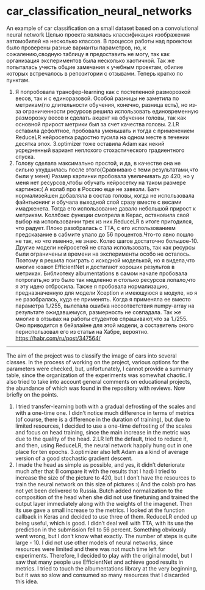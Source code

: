 # car_classification_neural_networks
An example of car classification on a small dataset based on a convolutional neural network
Целью проекта являлась классификация изображения автомобилей на несколько классов.
В процессе работы над проектом было проверены разные варианты параметров, но, к сожалению,сводную таблицу я предоставить не могу, так как организация экспериментов была несколько хаотичной.
Так же попыталась учесть общие замечания к учебным проектам, обилие которых встречалось в репозитории с отзывами.
Теперь кратко по пунктам. 
1. Я попробовала трансфер-learning как с постепенной разморозкой весов, так и с единоразовой. Особой разницы не заметила по метрикам(по длительности обучения, конечно, разница есть), но из-за ограниченности ресурсов решила использовать единовременную разморозку весов и сделать акцент на обучении головы, так как основной прирост метрики был за счет качества головы. 
2.LR оставила дефолтное, пробовала уменьшать и тогда с применением ReduceLR нейросетка радостно тусила на одном месте в течении десятка эпох.
3.optimizer тоже оставила Adam  как некий усредненный вариант неплохого стохастического градиентного спуска. 
4. Голову сделала максимально простой, и да, в качестве она не сильно ухудшилась после этого(Сравниваю с теми результатами,что были у меня)
Размер картинки пробовала увеличивать до 420, но у меня нет ресурсов,чтобы обучать нейросетку на таком размере картинок:( А колаб про в Россию еще не завезли.
Батч нормализейшен добавляла в состав головы, когда не использовала файнтьюнинг и обучала выходной слой сразу вместе с весами имадженета. Тогда его использование давало небольшой прирост к метрикам.
Коллбэкс функции смотрела в Керас, остановила свой выбор на использовании трех из них.ReduceLR в итоге пригодился, что радует.
Плохо разобралась с ТТА, с его использованием предсказание в сабмите упало до 56 процентов.Что-то явно пошло не так, но что именно, не знаю. Колво шагов достаточно большое-10.
Другие модели нейросетей не стала использовать, так как ресурсы были ограничены и времени на эксперименты особо не осталось. Поэтому я решила поиграть с исходной моделькой, но я видела,что многие юзают EfficientNet и достигают хороших результов в метриках.
Библиотеку albumentations  в самом начале пробовала потрогать,но это было так медленно и столько ресурсов лопало,что я эту идею отбросила.
Также я пробовала нормализацию, предназначенную для модели Xception и имеющуюся в модуле, но я не разобралась, куда ее применять. Когда я применяла ее вместо параметра 
1./255, вылетала ошибка несоответствия numpy-array на результате ожидавшемуся, размерность не совпадала. Так же многие в отзывах на работы студентов спрашивают,что за 
1./255. Оно приводится в бейзлайне для этой модели, а составитель оного периспользовал его из статьи на Хабре, вероятно. https://habr.com/ru/post/347564/ 

---------------------------------------------------------------------------------------------------------------------------------------------------------------------
The aim of the project was to classify the image of cars into several classes.
In the process of working on the project, various options for the parameters were checked, but, unfortunately, I cannot provide a summary table, since the organization of the experiments was somewhat chaotic.
I also tried to take into account general comments on educational projects, the abundance of which was found in the repository with reviews.
Now briefly on the points.
1. I tried transfer-learning both with a gradual defrosting of the scales and with a one-time one. I didn’t notice much difference in terms of metrics (of course, there is a difference in the duration of training), but due to limited resources, I decided to use a one-time defrosting of the scales and focus on head training, since the main increase in the metric was due to the quality of the head.
2.LR left the default, tried to reduce it, and then, using ReduceLR, the neural network happily hung out in one place for ten epochs.
3.optimizer also left Adam as a kind of average version of a good stochastic gradient descent.
4. I made the head as simple as possible, and yes, it didn’t deteriorate much after that (I compare it with the results that I had)
I tried to increase the size of the picture to 420, but I don’t have the resources to train the neural network on this size of pictures :( And the colab pro has not yet been delivered to Russia.
Butch added normalization to the composition of the head when she did not use finetuning and trained the output layer immediately along with the weights of the imagenet. Then its use gave a small increase to the metrics.
I looked at the function callback in Keras and decided to use three of them. ReduceLR ended up being useful, which is good.
I didn’t deal well with TTA, with its use the prediction in the submission fell to 56 percent. Something obviously went wrong, but I don’t know what exactly. The number of steps is quite large - 10.
I did not use other models of neural networks, since resources were limited and there was not much time left for experiments. Therefore, I decided to play with the original model, but I saw that many people use EfficientNet and achieve good results in metrics.
I tried to touch the albumentations library at the very beginning, but it was so slow and consumed so many resources that I discarded this idea.
